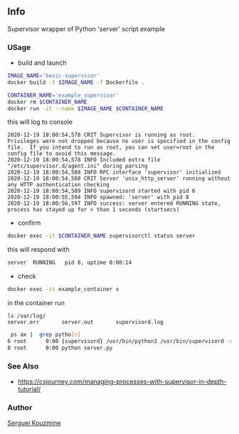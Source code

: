 ## Info

Supervisor wrapper of Python 'server' script example

### USage
* build and launch
```sh
IMAGE_NAME='basic-supervisor'
docker build -t $IMAGE_NAME -f Dockerfile .
```
```sh
CONTAINER_NAME='example_supervisor'
docker rm $CONTAINER_NAME
docker run -it --name $IMAGE_NAME $CONTAINER_NAME
```
this will log to console
```
2020-12-19 18:00:54,578 CRIT Supervisor is running as root.  Privileges were not dropped because no user is specified in the config file.  If you intend to run as root, you can set user=root in the config file to avoid this message.
2020-12-19 18:00:54,578 INFO Included extra file "/etc/supervisor.d/agent.ini" during parsing
2020-12-19 18:00:54,588 INFO RPC interface 'supervisor' initialized
2020-12-19 18:00:54,588 CRIT Server 'unix_http_server' running without any HTTP authentication checking
2020-12-19 18:00:54,589 INFO supervisord started with pid 6
2020-12-19 18:00:55,594 INFO spawned: 'server' with pid 8
2020-12-19 18:00:56,597 INFO success: server entered RUNNING state, process has stayed up for > than 1 seconds (startsecs)
```
 * confirm
```sh
docker exec -it $CONTAINER_NAME supervisorctl status server
```
this will respond with
```sh
server  RUNNING   pid 8, uptime 0:00:14
```
 * check
```sh
docker exec -it example_container s
```

in the container run
```
ls /var/log/
server.err       server.out       supervisord.log
```
```sh
 ps ax |  grep pytho[n]
6 root      0:00 {supervisord} /usr/bin/python3 /usr/bin/supervisord -c /etc/supervisord.conf
8 root      0:00 python server.py
```


### See Also

 * https://csjourney.com/managing-processes-with-supervisor-in-depth-tutorial/
	
### Author
[Serguei Kouzmine](kouzmine_serguei@yahoo.com)
